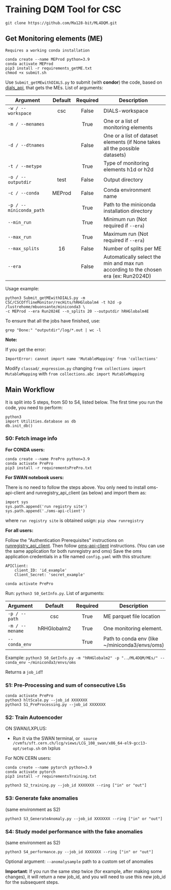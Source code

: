 # Training DQM Tool for CSC

```
git clone https://github.com/Ma128-bit/ML4DQM.git
```

## Get Monitoring elements (ME)
`Requires a working conda installation`
```=shell
conda create --name MEProd python=3.9
conda activate MEProd
pip3 install -r requirements_getME.txt 
chmod +x submit.sh
```
Use `Submit_getMEwithDIALS.py` to submit (with **condor**) the code, based on [dials_api](https://github.com/cms-DQM/dials-py), that gets the MEs. List of arguments:

| Argument                   | Default    | Required | Description                                |
| -------------------------- | :--------: | :------: | ------------------------------------------ |
| `-w / --workspace`         | csc        | False    | DIALS-workspace                            |
| `-m / --menames`           |            | True     | One or a list of monitoring elements       |
| `-d / --dtnames`           |            | False    | One or a list of dataset elements (if None takes all the possible datasets) |
| `-t / --metype`            |            | True     | Type of monitoring elements h1d or h2d     |
| `-o / --outputdir`         | test       | False    | Output directory                           |
| `-c / --conda`             | MEProd     | False    | Conda environment name                     |
| `-p / --miniconda_path`    |            | True     | Path to the miniconda installation directory |
| `--min_run`                |            | True     | Minimum run (Not required if `--era`)        |
| `--max_run`                |            | True     | Maximum run (Not required if `--era`)        |
| `--max_splits`             | 16         | False    | Number of splits per ME                      |
| `--era`                    |            | False    | Automatically select the min and max run according to the chosen era (ex: Run2024D)|

Usage example:
```
python3 Submit_getMEwithDIALS.py -m CSC/CSCOfflineMonitor/recHits/hRHGlobalm4 -t h2d -p /lustrehome/mbuonsante/miniconda3 \
-c MEProd --era Run2024E --n_splits 20 --outputdir hRHGlobalm4E
```

To ensure that all the jobs have finished, use:
```=shell
grep "Done:" "outputdir"/log/*.out | wc -l
```
**Note:**

If you get the error:

`ImportError: cannot import name 'MutableMapping' from 'collections' `

Modify `classad/_expression.py` changing `from collections import MutableMapping` with `from collections.abc import MutableMapping`

## Main Workflow
It is split into 5 steps, from S0 to S4, listed below.
The first time you run the code, you need to perform:
```=shell
python3
import Utilities.database as db
db.init_db()
```

### S0: Fetch image info
**For CONDA users:**
```=shell
conda create --name PrePro python=3.9
conda activate PrePro
pip3 install -r requirementsPrePro.txt 
```

**For SWAN notebook users:**

There is no need to follow the steps above. You only need to install oms-api-client and runregistry_api_client (as below) and import them as:
```
import sys
sys.path.append('run registry site')
sys.path.append('./oms-api-client')
```
where `run registry site` is obtained usign: `pip show runregistry`

**For all users:**

Follow the "Authentication Prerequisites" instructions on [runregistry_api_client](https://github.com/cms-DQM/runregistry_api_client). Then follow [oms-api-client](https://gitlab.cern.ch/cmsoms/oms-api-client) instructions. (You can use the same application for both runregistry and oms)
Save the oms application credentials in a file named `config.yaml` with this structure:
```=yaml
APIClient:
    client_ID: 'id_example'
    Client_Secret: 'secret_example'
```

```=shell
conda activate PrePro
```

Run: `python3 S0_GetInfo.py`. List of arguments:

| Argument                   | Default     | Required | Description                                |
| -------------------------- | :--------:  | :------: | ------------------------------------------ |
| `-p / --path`              | csc         | True     | ME parquet file location                   |
| `-m / --mename`            | hRHGlobalm2 | True     | One monitoring element.                    |
| `--conda_env`              |             | True     | Path to conda env (like ~/miniconda3/envs/oms) |

Example: `python3 S0_GetInfo.py -m "hRHGlobalm2" -p "../ML4DQM/MEs/" --conda_env ~/miniconda3/envs/oms`

Returns a `job_id`!!

### S1: Pre-Processing and sum of consecutive LSs
```=shell
conda activate PrePro
python3 hltScale.py --job_id XXXXXXX
python3 S1_PreProcessing.py --job_id XXXXXXX
```

### S2: Train Autoencoder
ON SWAN/LXPLUS:
- Run it via the SWAN terminal, or ` source /cvmfs/sft.cern.ch/lcg/views/LCG_108_swan/x86_64-el9-gcc13-opt/setup.sh` on lxplus

For NON CERN users:
```=shell
conda create --name pytorch python=3.9
conda activate pytorch
pip3 install -r requirementsTraining.txt
```

```=shell
python3 S2_training.py --job_id XXXXXXX --ring ["in" or "out"]
```

### S3: Generate fake anomalies
(same environment as S2)
```=shell
python3 S3_GenerateAnomaly.py --job_id XXXXXXX --ring ["in" or "out"]
```
### S4: Study model performance with the fake anomalies
(same environment as S2)
```=shell
python3 S4_performance.py --job_id XXXXXXX --ring ["in" or "out"]
```
Optional argument: ` --anomalysample ` path to a custom set of anomalies

**Important**: If you run the same step twice (for example, after making some changes), it will return a new job_id, and you will need to use this new job_id for the subsequent steps.



